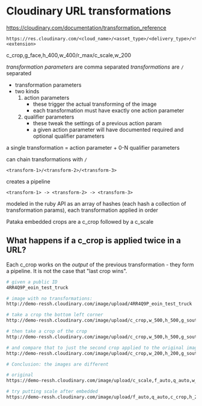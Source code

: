 # Cloudinary URL transformations

https://cloudinary.com/documentation/transformation_reference

```
https://res.cloudinary.com/<cloud_name>/<asset_type>/<delivery_type>/<transformations>/<version>/<public_id>.<extension>
```

c_crop,g_face,h_400,w_400/r_max/c_scale,w_200

_transformation parameters_ are comma separated _transformations_ are `/`
separated

- transformation parameters
- two kinds
    1.  action parameters
        - these trigger the actual transforming of the image
        - each transformation must have exactly one action parameter
    2.  qualifier parameters
        - these tweak the settings of a previous action param
        - a given action parameter will have documented required and optional
          qualifier parameters

a single transformation = action parameter + 0-N qualifier parameters

can chain transformations with `/`

    <transform-1>/<transform-2>/<transform-3>

creates a pipeline

    <transform-1> -> <transform-2> -> <transform-3>

modeled in the ruby API as an array of hashes (each hash a collection of
transformation params), each transformation applied in order

Pataka embedded crops are a c_crop followed by a c_scale

## What happens if a c_crop is applied twice in a URL?

Each c_crop works on the _output_ of the previous transformation - they form a
pipeline. It is not the case that "last crop wins".

```bash
# given a public ID
4RR4Q9P_eoin_test_truck

# image with no transformations:
http://demo-ressh.cloudinary.com/image/upload/4RR4Q9P_eoin_test_truck

# take a crop the bottom left corner
http://demo-ressh.cloudinary.com/image/upload/c_crop,w_500,h_500,g_south_west/4RR4Q9P_eoin_test_truck

# then take a crop of the crop
http://demo-ressh.cloudinary.com/image/upload/c_crop,w_500,h_500,g_south_west/c_crop,w_200,h_200,g_south_east/4RR4Q9P_eoin_test_truck

# and compare that to just the second crop applied to the original image
http://demo-ressh.cloudinary.com/image/upload/c_crop,w_200,h_200,g_south_east/4RR4Q9P_eoin_test_truck

# Conclusion: the images are different
```

```bash
# original
https://demo-ressh.cloudinary.com/image/upload/c_scale,f_auto,q_auto,w_576,c_crop,h_291,w_291,x_909,y_0/c_scale,h_291,w_291/4M0WN2J_the_dragon_magazine_jpeg

# try putting scale after embedded
https://demo-ressh.cloudinary.com/image/upload/f_auto,q_auto,c_crop,h_291,w_291,x_909,y_0/c_scale,h_291,w_291/c_scale,w_576/4M0WN2J_the_dragon_magazine_jpeg
```
